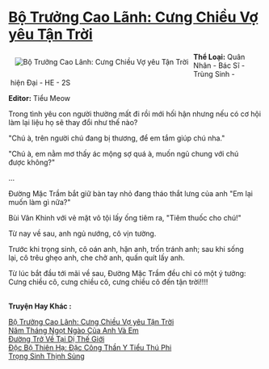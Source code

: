 <a href="https://utruyen.com/truyen/bo-truong-cao-lanh-cung-chieu-vo-yeu-tan-troi/19070/" title="Bộ Trưởng Cao Lãnh: Cưng Chiều Vợ yêu Tận Trời"><h1>Bộ Trưởng Cao Lãnh: Cưng Chiều Vợ yêu Tận Trời</h1></a><div style="display:table"><img align="right" style="float: left; padding: 10px;" src="https://utruyen.com/images/story/200x260/bo-truong-cao-lanh-cung-chieu-vo-yeu-tan-troi.jpg" alt="Bộ Trưởng Cao Lãnh: Cưng Chiều Vợ yêu Tận Trời"><b>Thể Loại:</b> Quân Nhân - Bác Sĩ - Trùng Sinh - hiện Đại - HE - 2S<p></p><b>Editor:</b> Tiểu Meow<p></p>Trong tình yêu con người thường mất đi rồi mới hối hận nhưng nếu có cơ hội làm lại liệu họ sẽ thay đổi như thế nào?<p></p>"Chú à, trên người chú đang bị thương, để em tắm giúp chú nha."<p></p>"Chú à, em nằm mơ thấy ác mộng sợ quá à, muốn ngủ chung với chú được không?"<p></p>...<p></p>Đường Mặc Trầm bắt giữ bàn tay nhỏ đang tháo thắt lưng của anh "Em lại muốn làm gì nữa?"<p></p>Bùi Vân Khinh với vẻ mặt vô tội lấy ống tiêm ra, "Tiêm thuốc cho chú!" <p></p>Từ nay về sau, anh ngủ nướng, cô vịn tường.<p></p>Trước khi trọng sinh, cô oán anh, hận anh, trốn tránh anh; sau khi sống lại, cô trêu ghẹo anh, che chở anh, quấn quít lấy anh.<p></p>Từ lúc bắt đầu tới mãi về sau, Đường Mặc Trầm đều chỉ có một ý tưởng: Cưng chiều cô, cưng chiều cô, cưng chiều cô đến tận trời!!!!</div><p><br><b>Truyện Hay Khác :</b></p><a href="https://utruyen.com/truyen/bo-truong-cao-lanh-cung-chieu-vo-yeu-tan-troi/19070/" alt="Bộ Trưởng Cao Lãnh: Cưng Chiều Vợ yêu Tận Trời">Bộ Trưởng Cao Lãnh: Cưng Chiều Vợ yêu Tận Trời</a><br/><a href="https://utruyen.com/truyen/nam-thang-ngot-ngao-cua-anh-va-em/19008/" alt="Năm Tháng Ngọt Ngào Của Anh Và Em">Năm Tháng Ngọt Ngào Của Anh Và Em</a><br/><a href="https://github.com/quanluxury/ngontinh_top100/tree/master/17564" alt="Đường Trở Về Tại Dị Thế Giới">Đường Trở Về Tại Dị Thế Giới</a><br/><a href="https://github.com/quanluxury/ngontinh_top100/tree/master/15588" alt="Độc Bộ Thiên Hạ: Đặc Công Thần Y Tiểu Thú Phi">Độc Bộ Thiên Hạ: Đặc Công Thần Y Tiểu Thú Phi</a><br/><a href="https://maps.google.com.bn/url?q=https%3A%2F%2Futruyen.com%2Ftruyen%2Ftrong-sinh-thinh-sung%2F19356%2F" alt="Trọng Sinh Thịnh Sủng">Trọng Sinh Thịnh Sủng</a><br/>